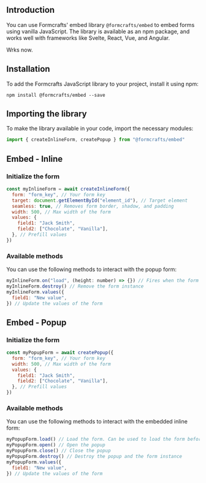 ## Introduction

You can use Formcrafts' embed library `@formcrafts/embed` to embed forms using vanilla JavaScript. The library is available as an npm package, and works well with frameworks like Svelte, React, Vue, and Angular.

Wrks now.

## Installation

To add the Formcrafts JavaScript library to your project, install it using npm:

```shellscript
npm install @formcrafts/embed --save
```

## Importing the library

To make the library available in your code, import the necessary modules:

```javascript
import { createInlineForm, createPopup } from "@formcrafts/embed"
```

## Embed - Inline

### Initialize the form

```javascript
const myInlineForm = await createInlineForm({
  form: "form_key", // Your form key
  target: document.getElementById("element_id"), // Target element
  seamless: true, // Removes form border, shadow, and padding
  width: 500, // Max width of the form
  values: {
    field1: "Jack Smith",
    field2: ["Chocolate", "Vanilla"],
  }, // Prefill values
})
```

### Available methods

You can use the following methods to interact with the popup form:

```javascript
myInlineForm.on("load", (height: number) => {}) // Fires when the form loads
myInlineForm.destroy() // Remove the form instance
myInlineForm.values({
  field1: "New value",
}) // Update the values of the form
```

## Embed - Popup

### Initialize the form

```javascript
const myPopupForm = await createPopup({
  form: "form_key", // Your form key
  width: 500, // Max width of the form
  values: {
    field1: "Jack Smith",
    field2: ["Chocolate", "Vanilla"],
  }, // Prefill values
})
```

### Available methods

You can use the following methods to interact with the embedded inline form:

```javascript
myPopupForm.load() // Load the form. Can be used to load the form before showing it. Optional.
myPopupForm.open() // Open the popup
myPopupForm.close() // Close the popup
myPopupForm.destroy() // Destroy the popup and the form instance
myPopupForm.values({
  field1: "New value",
}) // Update the values of the form
```
